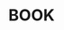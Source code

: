 ---
layout: list
title: BOOK
slug: book
menu: true
submenu: true
order: 2
description: >
  기록하고 싶은 책의 내용들
---